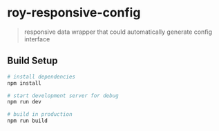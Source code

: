 # roy-responsive-config

> responsive data wrapper that could automatically generate config interface

## Build Setup

``` bash
# install dependencies
npm install

# start development server for debug
npm run dev

# build in production
npm run build
```
